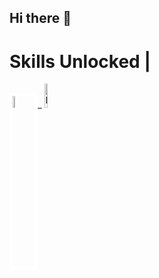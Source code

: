 ## Hi there 👋

<footer>
    <h1>Skills Unlocked | </h1>
    <p align = "left">
    <img src = "https://upload.wikimedia.org/wikipedia/en/3/30/Java_programming_language_logo.svg" alt = "java-logo" width = 7% height = 7% padding = "2" style = "border: 5px solid white;"/>_
    <img src = "https://upload.wikimedia.org/wikipedia/commons/c/c3/Python-logo-notext.svg" alt = "Python-Image" width = 10% height = 10%/>
    </p>
    
    
        
    
</footer>
